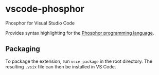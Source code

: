 # vscode-phosphor

Phosphor for Visual Studio Code

Provides syntax highlighting for the [Phosphor programming language](https://github.com/PhosphorLang).

## Packaging

To package the extension, run `vsce package` in the root directory. The resulting `.vsix` file can then be installed in VS Code.

